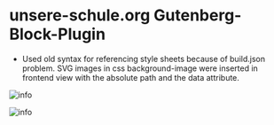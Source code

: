 # unsere-schule.org Gutenberg-Block-Plugin

- Used old syntax for referencing style sheets because of build.json problem. SVG images in css background-image were inserted in frontend view with the absolute path and the data attribute.

![info](gb_block_plugin.png)

![info](symbols.png)
